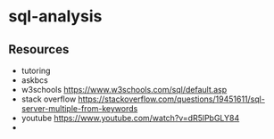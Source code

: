 # sql-analysis


## Resources
- tutoring
- askbcs
- w3schools https://www.w3schools.com/sql/default.asp
- stack overflow https://stackoverflow.com/questions/19451611/sql-server-multiple-from-keywords
- youtube https://www.youtube.com/watch?v=dR5lPbGLY84
- 
